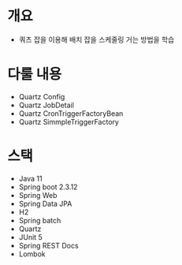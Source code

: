 # 개요

- 쿼츠 잡을 이용해 배치 잡을 스케줄링 거는 방법을 학습

# 다룰 내용

- Quartz Config
- Quartz JobDetail
- Quartz CronTriggerFactoryBean
- Quartz SimmpleTriggerFactory

# 스택

- Java 11
- Spring boot 2.3.12
- Spring Web
- Spring Data JPA
- H2
- Spring batch
- Quartz
- JUnit 5
- Spring REST Docs
- Lombok